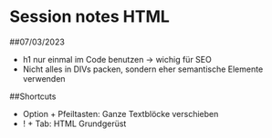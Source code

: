 # Session notes HTML

##07/03/2023

- h1 nur einmal im Code benutzen -> wichig für SEO
- Nicht alles in DIVs packen, sondern eher semantische Elemente verwenden

##Shortcuts

- Option + Pfeiltasten: Ganze Textblöcke verschieben
- ! + Tab: HTML Grundgerüst
